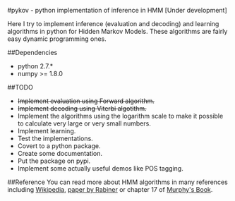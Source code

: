 #pykov - python implementation of inference in HMM [Under development]

Here I try to implement inference (evaluation and decoding) and learning  algorithms in python for Hidden Markov Models. These algorithms are fairly easy dynamic programming ones.

##Dependencies

* python 2.7.*
* numpy >= 1.8.0

##TODO

* ~~Implement evaluation using Forward algorithm.~~
* ~~Implement decoding using Viterbi algotithm.~~
* Implement the algorithms using the logarithm scale to make it possible to calculate very large or very small numbers.
* Implement learning.
* Test the implementations.
* Covert to a python package.
* Create some documentation.
* Put the package on pypi.
* Implement some actually useful demos like POS tagging.

##Reference
You can read more about HMM algorithms in many references including [Wikipedia](http://en.wikipedia.org/wiki/Hidden_Markov_model), [paper by Rabiner](http://www.cs.ubc.ca/~murphyk/Bayes/rabiner.pdf) or chapter 17 of [Murphy's Book](http://www.cs.ubc.ca/~murphyk/MLbook/).

